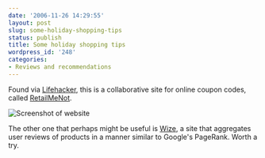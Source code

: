 ```yaml
---
date: '2006-11-26 14:29:55'
layout: post
slug: some-holiday-shopping-tips
status: publish
title: Some holiday shopping tips
wordpress_id: '248'
categories:
- Reviews and recommendations
---
```



Found via [Lifehacker](http://www.lifehacker.com/software/saving-money/find-coupons-for-online-stores-with-retailmenot-211067.php), this is a collaborative site for online coupon codes, called [RetailMeNot](http://www.retailmenot.com/). 


![Screenshot of website](http://www.phfactor.net/wp-pics/retailmenot.jpg)


The other one that perhaps might be useful is [Wize](http://wize.com/), a site that aggregates user reviews of products in a manner similar to Google's PageRank. Worth a try.
